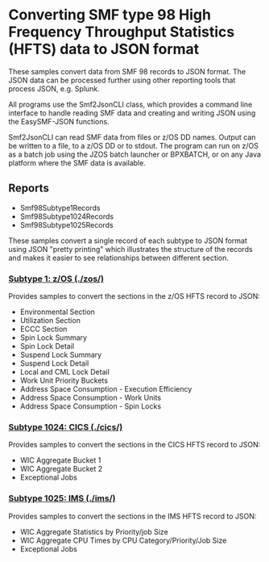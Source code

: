 # Converting SMF type 98 High Frequency Throughput Statistics (HFTS) data to JSON format

These samples convert data from SMF 98 records to JSON format. The JSON data can be processed further using other reporting tools that process JSON, e.g. Splunk.

All programs use the Smf2JsonCLI class, which provides a command line interface to handle reading SMF data and creating and writing JSON using the EasySMF-JSON functions.

Smf2JsonCLI can read SMF data from files or z/OS DD names. Output can be written to a file, to a z/OS DD or to stdout. The program can run on z/OS as a batch job using the JZOS batch launcher or BPXBATCH, or on any Java platform where the SMF data is available.

## Reports

* Smf98Subtype1Records
* Smf98Subtype1024Records
* Smf98Subtype1025Records

These samples convert a single record of each subtype to JSON format using JSON "pretty printing" which illustrates the structure of the records and makes it easier to see relationships between different section.

### [Subtype 1: z/OS (./zos/)](./zos/)

Provides samples to convert the sections in the z/OS HFTS record to JSON:

* Environmental Section
* Utilization Section
* ECCC Section
* Spin Lock Summary
* Spin Lock Detail
* Suspend Lock Summary
* Suspend Lock Detail
* Local and CML Lock Detail
* Work Unit Priority Buckets
* Address Space Consumption - Execution Efficiency
* Address Space Consumption - Work Units
* Address Space Consumption - Spin Locks

### [Subtype 1024: CICS (./cics/)](./cics/)

Provides samples to convert the sections in the CICS HFTS record to JSON:

* WIC Aggregate Bucket 1
* WIC Aggregate Bucket 2
* Exceptional Jobs

### [Subtype 1025: IMS (./ims/)](./ims/)

Provides samples to convert the sections in the IMS HFTS record to JSON:

* WIC Aggregate Statistics by Priority/job Size
* WIC Aggregate CPU Times by CPU Category/Priority/Job Size
* Exceptional Jobs
